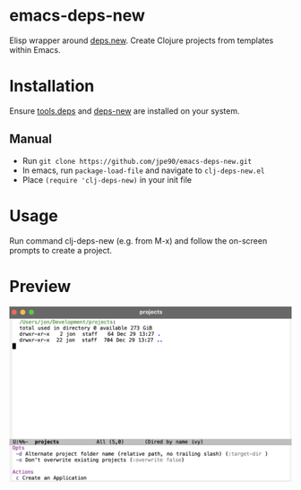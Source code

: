 # emacs-deps-new

Elisp wrapper around [deps.new](https://github.com/seancorfield/deps-new). Create Clojure projects from templates within Emacs.

# Installation

Ensure [tools.deps](https://github.com/clojure/tools.deps.alpha) and [deps-new](https://github.com/seancorfield/deps-new) are installed on your system.

## Manual

- Run `git clone https://github.com/jpe90/emacs-deps-new.git`
- In emacs, run `package-load-file` and navigate to `clj-deps-new.el`
- Place `(require 'clj-deps-new)` in your init file

# Usage

Run command clj-deps-new (e.g. from M-x) and follow the on-screen prompts to create a project.

# Preview

![emacs-deps-new](screenshot.png)
